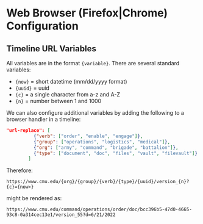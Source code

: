 # Web Browser (Firefox|Chrome) Configuration

## Timeline URL Variables

All variables are in the format `{variable}`. There are several standard variables:

- `{now}` = short datetime (mm/dd/yyyy format)
- `{uuid}` = uuid
- `{c}` = a single character from a-z and A-Z
- `{n}` = number between 1 and 1000

We can also configure additional variables by adding the following to a browser handler in a timeline:

```json
"url-replace": [
          {"verb": ["order", "enable", "engage"]},
          {"group": ["operations", "logistics", "medical"]},
          {"org": ["army", "command", "brigade", "battalion"]},
          {"type": ["document", "doc", "files", "vault", "filevault"]}
        ]
```

Therefore:

`https://www.cmu.edu/{org}/{group}/{verb}/{type}/{uuid}/version_{n}?{c}={now>}`

might be rendered as:

`https://www.cmu.edu/command/operations/order/doc/bcc396b5-47d0-4665-93c8-0a314cec13e1/version_55?d=6/21/2022`
